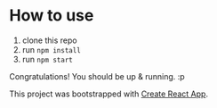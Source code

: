 # How to use

1. clone this repo
2. run `npm install`
3. run `npm start`

Congratulations! You should be up & running. :p

This project was bootstrapped with [Create React App](https://github.com/facebook/create-react-app).